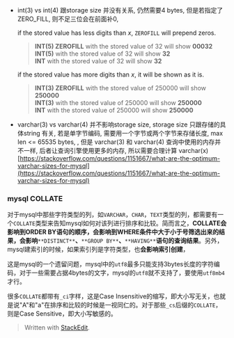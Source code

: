 * int(3) vs int(4)
跟storage size 并没有关系, 仍然需要4 bytes, 
但是若指定了ZERO_FILL, 则不足三位会在前面补0, 

   if the stored value has less digits than  _x_,  `ZEROFILL`  will prepend zeros.
    
    > **INT(5) ZEROFILL**  with the stored value of 32 will show  **00032**  
    > **INT(5)**  with the stored value of 32 will show  **32**  
    > **INT**  with the stored value of 32 will show  **32**
    
  if the stored value has more digits than  _x_, it will be shown as it is.
    
    > **INT(3) ZEROFILL**  with the stored value of 250000 will show  **250000**  
    > **INT(3)**  with the stored value of 250000 will show  **250000**  
    > **INT**  with the stored value of 250000 will show  **250000**

* varchar(3) vs varchar(4)
并不影响storage size, storage size 只跟存储的具体string 有关, 若是单字节编码, 需要用一个字节或两个字节来存储长度, max len <= 65535 bytes, , 但是 varchar(3) 和 varchar(4) 查询中使用的内存并不一样, 后者让查询引擎使用更多的内存, 所以需要合理计算 varchar(x)
[https://stackoverflow.com/questions/1151667/what-are-the-optimum-varchar-sizes-for-mysql](https://stackoverflow.com/questions/1151667/what-are-the-optimum-varchar-sizes-for-mysql)

###  mysql COLLATE
对于mysql中那些字符类型的列，如`VARCHAR`，`CHAR`，`TEXT`类型的列，都需要有一个`COLLATE`类型来告知mysql如何对该列进行排序和比较。简而言之，**COLLATE会影响到ORDER BY语句的顺序，会影响到WHERE条件中大于小于号筛选出来的结果，会影响**`**DISTINCT**`**、**`**GROUP BY**`**、**`**HAVING**`**语句的查询结果**。另外，mysql建索引的时候，如果索引列是字符类型，也**会影响索引创建**，

这是mysql的一个遗留问题，mysql中的`utf8`最多只能支持3bytes长度的字符编码，对于一些需要占据4bytes的文字，mysql的`utf8`就不支持了，要使用`utf8mb4`才行。

很多`COLLATE`都带有`_ci`字样，这是Case Insensitive的缩写，即大小写无关，也就是说"A"和"a"在排序和比较的时候是一视同仁的。对于那些`_cs`后缀的`COLLATE`，则是Case Sensitive，即大小写敏感的。

> Written with [StackEdit](https://stackedit.io/).
<!--stackedit_data:
eyJoaXN0b3J5IjpbMTM3Njc4OTE3LC0xODg5ODU5NjU4LDExMD
E1MjUxMDIsNzY0MDA1ODI0LC0yNjkyMDcxOTAsMzQzODUxNzcy
XX0=
-->